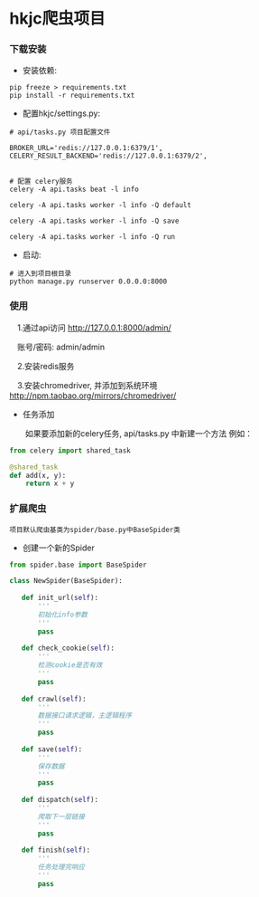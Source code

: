 
hkjc爬虫项目
=======


### 下载安装

* 安装依赖:

```shell
pip freeze > requirements.txt
pip install -r requirements.txt
```

* 配置hkjc/settings.py:

```shell
# api/tasks.py 项目配置文件

BROKER_URL='redis://127.0.0.1:6379/1',
CELERY_RESULT_BACKEND='redis://127.0.0.1:6379/2',


# 配置 celery服务
celery -A api.tasks beat -l info

celery -A api.tasks worker -l info -Q default

celery -A api.tasks worker -l info -Q save

celery -A api.tasks worker -l info -Q run

```

* 启动:

```shell
# 进入到项目根目录
python manage.py runserver 0.0.0.0:8000
```

### 使用

　1.通过api访问 http://127.0.0.1:8000/admin/

　账号/密码: admin/admin
    
　2.安装redis服务 

　3.安装chromedriver, 并添加到系统环境
　http://npm.taobao.org/mirrors/chromedriver/
    


* 任务添加

　　如果要添加新的celery任务, api/tasks.py 中新建一个方法 例如：

```python
from celery import shared_task

@shared_task
def add(x, y):
    return x + y
```

### 扩展爬虫
    项目默认爬虫基类为spider/base.py中BaseSpider类

* 创建一个新的Spider
 ```python
from spider.base import BaseSpider

class NewSpider(BaseSpider):
    
    def init_url(self):
        '''
        初始化info参数
        '''
        pass
    
    def check_cookie(self):
        '''
        检测cookie是否有效
        '''
        pass
        
    def crawl(self):
        '''
        数据接口请求逻辑，主逻辑程序
        '''
        pass
    
    def save(self):
        '''
        保存数据
        '''
        pass
        
    def dispatch(self):
        '''
        爬取下一层链接
        '''
        pass
    
    def finish(self):
        '''
        任务处理完响应
        '''
        pass

```
